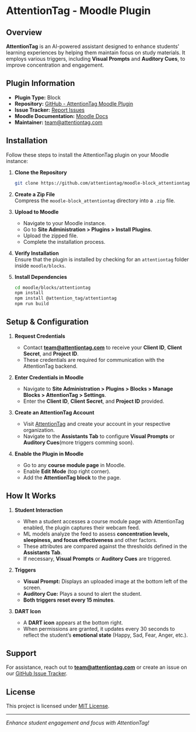 # AttentionTag - Moodle Plugin

## Overview
**AttentionTag** is an AI-powered assistant designed to enhance students' learning experiences by helping them maintain focus on study materials. It employs various triggers, including **Visual Prompts** and **Auditory Cues**, to improve concentration and engagement.

## Plugin Information
- **Plugin Type:** Block
- **Repository:** [GitHub - AttentionTag Moodle Plugin](https://github.com/attentiontag/moodle-block_attentiontag)
- **Issue Tracker:** [Report Issues](https://github.com/attentiontag/moodle-block_attentiontag/issues)
- **Moodle Documentation:** [Moodle Docs](https://docs.moodle.org/405/en/index.php?title=AttentionTag&action=edit)
- **Maintainer:** [team@attentiontag.com](mailto:team@attentiontag.com)

## Installation
Follow these steps to install the AttentionTag plugin on your Moodle instance:

1. **Clone the Repository**  
   ```sh
   git clone https://github.com/attentiontag/moodle-block_attentiontag.git
   ```

2. **Create a Zip File**  
   Compress the `moodle-block_attentiontag` directory into a `.zip` file.

3. **Upload to Moodle**  
   - Navigate to your Moodle instance.
   - Go to **Site Administration > Plugins > Install Plugins**.
   - Upload the zipped file.
   - Complete the installation process.

4. **Verify Installation**  
   Ensure that the plugin is installed by checking for an `attentiontag` folder inside `moodle/blocks`.

5. **Install Dependencies**  
   ```sh
   cd moodle/blocks/attentiontag
   npm install
   npm install @attention_tag/attentiontag
   npm run build
   ```

## Setup & Configuration
1. **Request Credentials**  
   - Contact **team@attentiontag.com** to receive your **Client ID**, **Client Secret**, and **Project ID**.
   - These credentials are required for communication with the AttentionTag backend.

2. **Enter Credentials in Moodle**  
   - Navigate to **Site Administration > Plugins > Blocks > Manage Blocks > AttentionTag > Settings**.
   - Enter the **Client ID**, **Client Secret**, and **Project ID** provided.

3. **Create an AttentionTag Account**  
   - Visit [AttentionTag](https://app.attentiontag.com) and create your account in your respective organization.
   - Navigate to the **Assistants Tab** to configure **Visual Prompts** or **Auditory Cues**(more triggers comming soon).

4. **Enable the Plugin in Moodle**  
   - Go to any **course module page** in Moodle.
   - Enable **Edit Mode** (top right corner).
   - Add the **AttentionTag block** to the page.

## How It Works
1. **Student Interaction**
   - When a student accesses a course module page with AttentionTag enabled, the plugin captures their webcam feed.
   - ML models analyze the feed to assess **concentration levels, sleepiness, and focus effectiveness** and other factors.
   - These attributes are compared against the thresholds defined in the **Assistants Tab**.
   - If necessary, **Visual Prompts** or **Auditory Cues** are triggered.

2. **Triggers**
   - **Visual Prompt:** Displays an uploaded image at the bottom left of the screen.
   - **Auditory Cue:** Plays a sound to alert the student.
   - **Both triggers reset every 15 minutes**.

3. **DART Icon**
   - A **DART icon** appears at the bottom right.
   - When permissions are granted, it updates every 30 seconds to reflect the student’s **emotional state** (Happy, Sad, Fear, Anger, etc.).

## Support
For assistance, reach out to **[team@attentiontag.com](mailto:team@attentiontag.com)** or create an issue on our [GitHub Issue Tracker](https://github.com/attentiontag/moodle-block_attentiontag/issues).

## License
This project is licensed under [MIT License](LICENSE).

---
*Enhance student engagement and focus with AttentionTag!*

